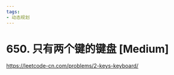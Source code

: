 ```yaml
---
tags:
- 动态规划
---
```


# 650. 只有两个键的键盘 [Medium]

<https://leetcode-cn.com/problems/2-keys-keyboard/>
